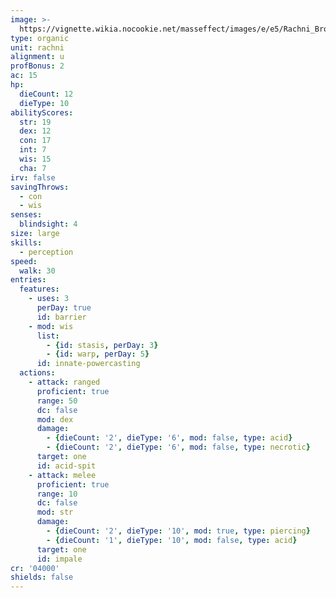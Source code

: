 ```yaml
---
image: >-
  https://vignette.wikia.nocookie.net/masseffect/images/e/e5/Rachni_Brood_Warrior.PNG/revision/latest/scale-to-width-down/700?cb=20100824160815
type: organic
unit: rachni
alignment: u
profBonus: 2
ac: 15
hp:
  dieCount: 12
  dieType: 10
abilityScores:
  str: 19
  dex: 12
  con: 17
  int: 7
  wis: 15
  cha: 7
irv: false
savingThrows:
  - con
  - wis
senses:
  blindsight: 4
size: large
skills:
  - perception
speed:
  walk: 30
entries:
  features:
    - uses: 3
      perDay: true
      id: barrier
    - mod: wis
      list:
        - {id: stasis, perDay: 3}
        - {id: warp, perDay: 5}
      id: innate-powercasting
  actions:
    - attack: ranged
      proficient: true
      range: 50
      dc: false
      mod: dex
      damage:
        - {dieCount: '2', dieType: '6', mod: false, type: acid}
        - {dieCount: '2', dieType: '6', mod: false, type: necrotic}
      target: one
      id: acid-spit
    - attack: melee
      proficient: true
      range: 10
      dc: false
      mod: str
      damage:
        - {dieCount: '2', dieType: '10', mod: true, type: piercing}
        - {dieCount: '1', dieType: '10', mod: false, type: acid}
      target: one
      id: impale
cr: '04000'
shields: false
---
```

